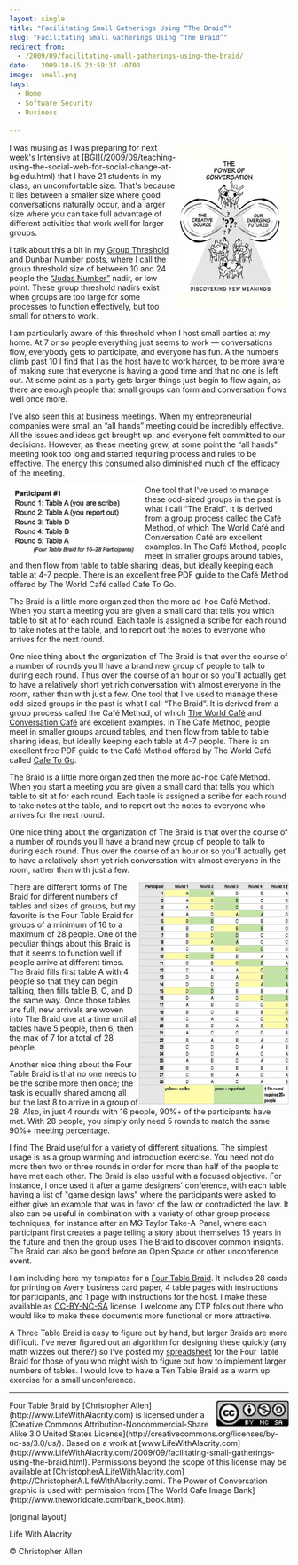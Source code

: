 ```yaml
---
layout: single
title: "Facilitating Small Gatherings Using “The Braid”"
slug: "Facilitating Small Gatherings Using “The Braid”"
redirect_from:
  - /2009/09/facilitating-small-gatherings-using-the-braid/
date:   2009-10-15 23:59:37 -0700
image:  small.png
tags:
  - Home
  - Software Security
  - Business

---
```

<img width="200px" height="300px" align="right"  src="../assets/images/small.png" alt="The Power of conservation"/>
 I was musing as I was preparing for next week's Intensive at [BGI](/2009/09/teaching-using-the-social-web-for-social-change-at-bgiedu.html) that I have 21 students in my class, an uncomfortable size. That's because it lies between a smaller size where good conversations naturally occur, and a larger size where you can take full advantage of different activities that work well for larger groups.

I talk about this a bit in my [Group Threshold](/2008/09/group-threshold.html) and [Dunbar Number](/2004/03/the_dunbar_numb.html) posts, where I call the group threshold size of between 10 and 24 people the [“Judas Number”](/2008/09/group-threshold.html#Judas_Number) nadir, or low point. These group threshold nadirs exist when groups are too large for some processes to function effectively, but too small for others to work.

I am particularly aware of this threshold when I host small parties at my home. At 7 or so people everything just seems to work — conversations flow, everybody gets to participate, and everyone has fun. A the numbers climb past 10 I find that I as the host have to work harder, to be more aware of making sure that everyone is having a good time and that no one is left out. At some point as a party gets larger things just begin to flow again, as there are enough people that small groups can form and conversation flows well once more.

I've also seen this at business meetings. When my entrepreneurial companies were small an “all hands” meeting could be incredibly effective. All the issues and ideas got brought up, and everyone felt committed to our decisions. However, as these meeting grew, at some point the “all hands” meeting took too long and started requiring process and rules to be effective. The energy this consumed also diminished much of the efficacy of the meeting.

<img width="230px" style=" margin-right:15px" align="left"  src="../assets/images/09.jpg" alt="Four Table Braid"/>

One tool that I've used to manage these odd-sized groups in the past is what I call “The Braid”. It is derived from a group process called the Café Method, of which The World Café and Conversation Café are excellent examples. In The Café Method, people meet in smaller groups around tables, and then flow from table to table sharing ideas, but ideally keeping each table at 4-7 people. There is an excellent free PDF guide to the Café Method offered by The World Café called Cafe To Go.

The Braid is a little more organized then the more ad-hoc Café Method. When you start a meeting you are given a small card that tells you which table to sit at for each round. Each table is assigned a scribe for each round to take notes at the table, and to report out the notes to everyone who arrives for the next round.

One nice thing about the organization of The Braid is that over the course of a number of rounds you'll have a brand new group of people to talk to during each round. Thus over the course of an hour or so you'll actually get to have a relatively short yet rich conversation with almost everyone in the room, rather than with just a few.
One tool that I've used to manage these odd-sized groups in the past is what I call “The Braid”. It is derived from a group process called the Café Method, of which [The World Café](http://www.theworldcafe.com/) and [](http://)[Conversation Café](http://www.conversationcafe.org/) are excellent examples. In The Café Method, people meet in smaller groups around tables, and then flow from table to table sharing ideas, but ideally keeping each table at 4-7 people. There is an excellent free PDF guide to the Café Method offered by The World Café called [Cafe To Go](http://www.theworldcafe.com/articles/cafetogo.pdf).

The Braid is a little more organized then the more ad-hoc Café Method. When you start a meeting you are given a small card that tells you which table to sit at for each round. Each table is assigned a scribe for each round to take notes at the table, and to report out the notes to everyone who arrives for the next round.

One nice thing about the organization of The Braid is that over the course of a number of rounds you'll have a brand new group of people to talk to during each round. Thus over the course of an hour or so you'll actually get to have a relatively short yet rich conversation with almost everyone in the room, rather than with just a few.

<img width="270px" height="400px" align="right"  src="../assets/images/010.jpg" alt="cyberpunkstack"/>

 There are different forms of The Braid for different numbers of tables and sizes of groups, but my favorite is the Four Table Braid for groups of a minimum of 16 to a maximum of 28 people. One of the peculiar things about this Braid is that it seems to function well if people arrive at different times. The Braid fills first table A with 4 people so that they can begin talking, then fills table B, C, and D the same way. Once those tables are full, new arrivals are woven into The Braid one at a time until all tables have 5 people, then 6, then the max of 7 for a total of 28 people.

Another nice thing about the Four Table Braid is that no one needs to be the scribe more then once; the task is equally shared among all but the last 8 to arrive in a group of 28. Also, in just 4 rounds with 16 people, 90%+ of the participants have met. With 28 people, you simply only need 5 rounds to match the same 90%+ meeting percentage.

I find The Braid useful for a variety of different situations. The simplest usage is as a group warming and introduction exercise. You need not do more then two or three rounds in order for more than half of the people to have met each other. The Braid is also useful with a focused objective. For instance, I once used it after a game designers' conference, with each table having a list of "game design laws" where the participants were asked to either give an example that was in favor of the law or contradicted the law. It also can be useful in combination with a variety of other group process techniques, for instance after an MG Taylor Take-A-Panel, where each participant first creates a page telling a story about themselves 15 years in the future and then the group uses The Braid to discover common insights. The Braid can also be good before an Open Space or other unconference event.

I am including here my templates for a [Four Table Braid](http://lifewithalacrity.blogs.com/files/Four%20Table%20Braid.pdf). It includes 28 cards for printing on Avery business card paper, 4 table pages with instructions for participants, and 1 page with instructions for the host. I make these available as [CC-BY-NC-SA](http://creativecommons.org/licenses/by-nc-sa/3.0/us/) license. I welcome any DTP folks out there who would like to make these documents more functional or more attractive.

A Three Table Braid is easy to figure out by hand, but larger Braids are more difficult. I've never figured out an algorithm for designing these quickly (any math wizzes out there?) so I've posted my [spreadsheet](http://spreadsheets.google.com/pub?key=tSZvgWmkax0xsBfKY3Lj69Q&gid=0) for the Four Table Braid for those of you who might wish to figure out how to implement larger numbers of tables. I would love to have a Ten Table Braid as a warm up exercise for a small unconference.

* * *
<img width="130px" align="right"  src="../assets/images/88x31.png" alt="cyberpunkstack"/> 
Four Table Braid by [Christopher Allen](http://www.LifeWithAlacrity.com) is licensed under a [Creative Commons Attribution-Noncommercial-Share Alike 3.0 United States License](http://creativecommons.org/licenses/by-nc-sa/3.0/us/). Based on a work at [www.LifeWithAlacrity.com](http://www.LifeWithAlacrity.com/2009/09/facilitating-small-gatherings-using-the-braid.html). Permissions beyond the scope of this license may be available at [ChristopherA.LifeWithAlacrity.com](http://ChristopherA.LifeWithAlacrity.com). The Power of Conversation graphic is used with permission from [The World Cafe Image Bank](http://www.theworldcafe.com/bank_book.htm).

[original layout]

<!-- [Business](/tags/business/) [Social Software](/tags/social-software/) [Web/Tech](/tags/web/tech/) [braid](/tags/braid/) [the braid](/tags/the-braid/) [four table braid](/tags/four-table-braid/) [cafe method](/tags/cafe-method/) [world cafe](/tags/world-cafe/) [the world cafe](/tags/the-world-cafe/) [conversation cafe](/tags/conversation-cafe/) [small group facilitation](/tags/small-group-facilitation/) [facilitation](/tags/facilitation/) [group](/tags/group/) [group activity](/tags/group-activity/) [group process](/tags/group-process/) [group dynamics](/tags/group-dynamics/) [conversation](/tags/conversation/) [dunbar number](/tags/dunbar-number/) [judas number](/tags/judas-number/) [group threshold](/tags/group-threshold/) [party](/tags/party/) [team](/tags/team/) [warm up exercise](/tags/warm-up-exercise/) [idea formation](/tags/idea-formation/) [idea creation](/tags/idea-creation/) [ideas](/tags/ideas/) [tables](/tags/tables/) [warm up](/tags/warm-up/) [bgiedu](/tags/bgiedu/) [bgimgt566sx](/tags/bgimgt566sx/) -->

Life With Alacrity

© Christopher Allen